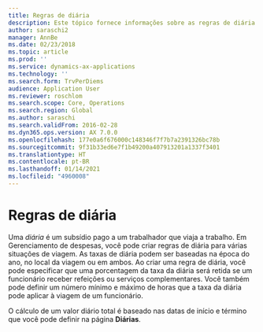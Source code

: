 ```yaml
---
title: Regras de diária
description: Este tópico fornece informações sobre as regras de diária.
author: saraschi2
manager: AnnBe
ms.date: 02/23/2018
ms.topic: article
ms.prod: ''
ms.service: dynamics-ax-applications
ms.technology: ''
ms.search.form: TrvPerDiems
audience: Application User
ms.reviewer: roschlom
ms.search.scope: Core, Operations
ms.search.region: Global
ms.author: saraschi
ms.search.validFrom: 2016-02-28
ms.dyn365.ops.version: AX 7.0.0
ms.openlocfilehash: 177e0a6f676000c148346f7f7b7a2391326bc78b
ms.sourcegitcommit: 9f31b33ed6e7f1b49200a407913201a1337f3401
ms.translationtype: HT
ms.contentlocale: pt-BR
ms.lasthandoff: 01/14/2021
ms.locfileid: "4960008"
---
```

# <a name="per-diem-rules"></a>Regras de diária

Uma *diária* é um subsídio pago a um trabalhador que viaja a trabalho. Em Gerenciamento de despesas, você pode criar regras de diária para várias situações de viagem. As taxas de diária podem ser baseadas na época do ano, no local da viagem ou em ambos. Ao criar uma regra de diária, você pode especificar que uma porcentagem da taxa da diária será retida se um funcionário receber refeições ou serviços complementares. Você também pode definir um número mínimo e máximo de horas que a taxa da diária pode aplicar à viagem de um funcionário.

O cálculo de um valor diário total é baseado nas datas de início e término que você pode definir na página **Diárias**.
